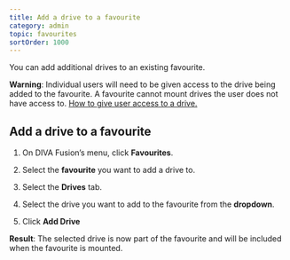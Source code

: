 ```yaml
---
title: Add a drive to a favourite
category: admin
topic: favourites
sortOrder: 1000
---
```


You can add additional drives to an existing favourite.

<p class="tip tip--warning">
  <strong>Warning</strong>:
  Individual users will need to be given access to the drive being added to the favourite.
  A favourite cannot mount drives the user does not have access to.
   <a href="/v4/admin/set-drive-access.html">How to give user access to a drive.</a>
</p>

## Add a drive to a favourite

1. On DIVA Fusion’s menu, click **Favourites**.

1. Select the **favourite** you want to add a drive to.

1. Select the **Drives** tab.

1. Select the drive you want to add to the favourite from the **dropdown**.

1. Click <i class="far fa-plus"></i> **Add Drive**

<p class="tip tip--result">
  <strong>Result</strong>:
 The selected drive is now part of the favourite and will be included when the favourite is mounted.
</p>
